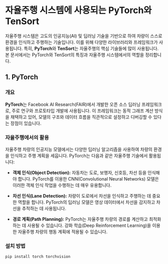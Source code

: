 # 자율주행 시스템에 사용되는 PyTorch와 TenSort

자율주행 시스템은 고도의 인공지능(AI) 및 딥러닝 기술을 기반으로 하여 차량이 스스로 환경을 인식하고 주행하는 기술입니다. 이를 위해 다양한 라이브러리와 프레임워크가 사용됩니다. 특히, **PyTorch**와 **TenSort**는 자율주행의 핵심 기술들에 많이 사용됩니다. 본 문서에서는 PyTorch와 TenSort의 특징과 자율주행 시스템에서의 역할을 정리합니다.

## 1. PyTorch

### 개요
**PyTorch**는 Facebook AI Research(FAIR)에서 개발한 오픈 소스 딥러닝 프레임워크로, 주로 연구와 프로토타입 개발에 사용됩니다. 이 프레임워크는 동적 그래프 계산 방식을 채택하고 있어, 모델의 구조와 데이터 흐름을 직관적으로 설정하고 디버깅할 수 있다는 장점이 있습니다.

### 자율주행에서의 활용
자율주행 차량의 인공지능 모델에서는 다양한 딥러닝 알고리즘을 사용하여 차량의 환경을 인식하고 주행 계획을 세웁니다. PyTorch는 다음과 같은 자율주행 기술에서 활용됩니다:

- **객체 인식(Object Detection):** 자동차는 도로, 보행자, 신호등, 차선 등을 인식해야 합니다. PyTorch를 이용한 CNN(Convolutional Neural Networks) 모델은 이러한 객체 인식 작업을 수행하는 데 매우 유용합니다.
  
- **차선 인식(Lane Detection):** 차량이 도로에서 차선을 인식하고 주행하는 데 중요한 역할을 합니다. PyTorch의 딥러닝 모델은 영상 데이터에서 차선을 감지하고 차선을 추적하는 데 사용됩니다.

- **경로 계획(Path Planning):** PyTorch는 자율주행 차량의 경로를 계산하고 최적화하는 데 사용될 수 있습니다. 강화 학습(Deep Reinforcement Learning)을 이용한 자율주행 차량의 행동 계획에 적용될 수 있습니다.

### 설치 방법
```bash
pip install torch torchvision
